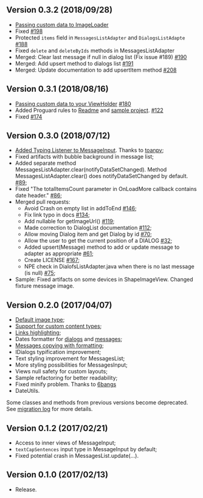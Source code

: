 ## Version 0.3.2 (2018/09/28)
* [Passing custom data to ImageLoader](https://github.com/stfalcon-studio/ChatKit/issues/183)
* Fixed [#198](https://github.com/stfalcon-studio/ChatKit/issues/198)
* Protected `items` field in `MessagesListAdapter` and `DialogsListAdapte` [#188](https://github.com/stfalcon-studio/ChatKit/issues/188)
* Fixed `delete` and `deleteByIds` methods in MessagesListAdapter
* Merged: Clear last message if null in dialog list (Fix issue #189) [#190](https://github.com/stfalcon-studio/ChatKit/pull/190)
* Merged: Add upsert method to dialogs list [#191](https://github.com/stfalcon-studio/ChatKit/pull/191)
* Merged: Update documentation to add upsertItem method [#208](https://github.com/stfalcon-studio/ChatKit/pull/208)

## Version 0.3.1 (2018/08/16)
* [Passing custom data to your ViewHolder](https://github.com/stfalcon-studio/ChatKit/blob/master/docs/COMPONENT_MESSAGES_LIST.md#passing-custom-data-to-your-viewholder) [#180](https://github.com/stfalcon-studio/ChatKit/issues/180)
* Added Proguard rules to [Readme](https://github.com/stfalcon-studio/ChatKit#proguard) and [sample project](https://github.com/stfalcon-studio/ChatKit/blob/master/sample/proguard-rules.pro). [#122](https://github.com/stfalcon-studio/ChatKit/issues/122)
* Fixed [#174](https://github.com/stfalcon-studio/ChatKit/issues/174)

## Version 0.3.0 (2018/07/12)
* [Added Typing Listener to MessageInput](https://github.com/stfalcon-studio/ChatKit/blob/master/docs/COMPONENT_MESSAGE_INPUT.MD#typing-listener). Thanks to [toanpv](https://github.com/toanpv);
* Fixed artifacts with bubble background in message list;
* Added separate method MessagesListAdapter.clear(notifyDataSetChanged). Method MessagesListAdapter.clear() does notifyDataSetChanged by default. [#89](https://github.com/stfalcon-studio/ChatKit/issues/86);
* Fixed "The totalItemsCount parameter in OnLoadMore callback contains date header." [#86](https://github.com/stfalcon-studio/ChatKit/issues/86);
* Merged pull requests:
  * Avoid Crash on empty list in addToEnd [#146](https://github.com/stfalcon-studio/ChatKit/pull/146);
  * Fix link typo in docs [#134](https://github.com/stfalcon-studio/ChatKit/pull/134);
  * Add nullable for getImageUrl() [#119](https://github.com/stfalcon-studio/ChatKit/pull/119);
  * Made correction to DialogList documentation [#112](https://github.com/stfalcon-studio/ChatKit/pull/112);
  * Allow moving Dialog item and get Dialog by id [#70](https://github.com/stfalcon-studio/ChatKit/pull/70);
  * Allow the user to get the current position of a DIALOG [#32](https://github.com/stfalcon-studio/ChatKit/pull/32);
  * Added upsert(Message) method to add or update message to adapter as appropriate [#61](https://github.com/stfalcon-studio/ChatKit/pull/61);
  * Create LICENSE [#167](https://github.com/stfalcon-studio/ChatKit/pull/167);
  * NPE check in DialofsListAdapter.java when there is no last message (is null) [#75](https://github.com/stfalcon-studio/ChatKit/pull/75);
* Sample: Fixed artifacts on some devices in ShapeImageView. Changed fixture message image.

## Version 0.2.0 (2017/04/07)

 * [Default image type](COMPONENT_MESSAGES_LIST.md#adding-image-message);
 * [Support for custom content types](COMPONENT_MESSAGES_LIST.md#custom-content-types);
 * [Links highlighting](COMPONENT_MESSAGES_LIST.md#links-highlighting);
 * Dates formatter for [dialogs](COMPONENT_DIALOGS_LIST.MD#dates-format) and [messages](COMPONENT_MESSAGES_LIST.md#dates-format);
 * [Messages copying with formatting](COMPONENT_MESSAGES_LIST.md#messages-copying);
 * IDialogs typification improvement;
 * Text styling improvement for MessagesList;
 * More styling possibilities for MessagesInput;
 * Views null safety for custom layouts;
 * Sample refactoring for better readability;
 * Fixed minify problem. Thanks to [6bangs](https://github.com/6bangs)
 * DateUtils.

 Some classes and methods from previous versions become deprecated. See [migration log](MIGRATION_GUIDE.MD) for more details.

## Version 0.1.2 (2017/02/21)

 * Access to inner views of MessageInput;
 * `textCapSentences` input type in MessageInput by default;
 * Fixed potential crash in MessagesList.update(...).

## Version 0.1.0 (2017/02/13)

 * Release.
